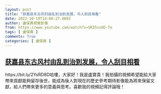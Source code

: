 ```yaml
---
layout: post
title: "获嘉县东古风村由乱到治到发展，令人刮目相看"
date: 2022-10-10T14:00:27.000Z
author: 盧保貴視覺影像
from: https://www.youtube.com/watch?v=SR35ssUD-To
tags: [ 盧保貴 ]
comments: True
categories: [ 盧保貴 ]
---
```

<!--1665410427000-->
[获嘉县东古风村由乱到治到发展，令人刮目相看](https://www.youtube.com/watch?v=SR35ssUD-To)
------

<div>
https://bit.ly/2YsRD8D哈嘍，大家好！我是盧寶貴！我拍攝的視頻希望能給大家帶來貢獻能夠留存後世，能成為後人對現在的歷史參考期待影像能為將來保留文獻，給人們帶來更多的意義與思考。喜歡我的視頻記得評論哦！
</div>
